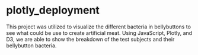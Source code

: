 # plotly_deployment

This project was utilized to visualize the different bacteria in bellybuttons to see what could be use to create artificial meat. Using JavaScript, Plotly, and D3,
we are able to show the breakdown of the test subjects and their bellybutton bacteria.
